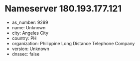 # Nameserver 180.193.177.121

* as_number: 9299
* name: Unknown
* city: Angeles City
* country: PH
* organization: Philippine Long Distance Telephone Company
* version: Unknown
* dnssec: false
